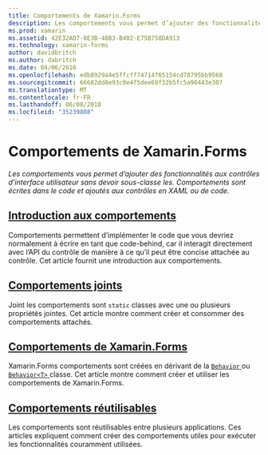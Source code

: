 ```yaml
---
title: Comportements de Xamarin.Forms
description: Les comportements vous permet d’ajouter des fonctionnalités aux contrôles d’interface utilisateur sans devoir sous-classe les. Comportements sont écrites dans le code et ajoutés aux contrôles en XAML ou de code.
ms.prod: xamarin
ms.assetid: 42E32AD7-8E3B-48B3-B402-E75B758DA913
ms.technology: xamarin-forms
author: davidbritch
ms.author: dabritch
ms.date: 04/06/2016
ms.openlocfilehash: edb8929a4e5ffcff74714f65154cd78795bb9568
ms.sourcegitcommit: 66682dd8e93c0e4f5dee69f32b5fc5a96443e307
ms.translationtype: MT
ms.contentlocale: fr-FR
ms.lasthandoff: 06/08/2018
ms.locfileid: "35239808"
---
```

# <a name="xamarinforms-behaviors"></a>Comportements de Xamarin.Forms

_Les comportements vous permet d’ajouter des fonctionnalités aux contrôles d’interface utilisateur sans devoir sous-classe les. Comportements sont écrites dans le code et ajoutés aux contrôles en XAML ou de code._

## <a name="introduction-to-behaviorsintroductionmd"></a>[Introduction aux comportements](introduction.md)

Comportements permettent d’implémenter le code que vous devriez normalement à écrire en tant que code-behind, car il interagit directement avec l’API du contrôle de manière à ce qu’il peut être concise attachée au contrôle. Cet article fournit une introduction aux comportements.

## <a name="attached-behaviorsattachedmd"></a>[Comportements joints](attached.md)

Joint les comportements sont `static` classes avec une ou plusieurs propriétés jointes. Cet article montre comment créer et consommer des comportements attachés.

## <a name="xamarinforms-behaviorscreatingmd"></a>[Comportements de Xamarin.Forms](creating.md)

Xamarin.Forms comportements sont créées en dérivant de la [ `Behavior` ](https://developer.xamarin.com/api/type/Xamarin.Forms.Behavior/) ou [ `Behavior<T>` ](https://developer.xamarin.com/api/type/Xamarin.Forms.Behavior%3CT%3E/) classe. Cet article montre comment créer et utiliser les comportements de Xamarin.Forms.

## <a name="reusable-behaviorsreusableindexmd"></a>[Comportements réutilisables](reusable/index.md)

Les comportements sont réutilisables entre plusieurs applications. Ces articles expliquent comment créer des comportements utiles pour exécuter les fonctionnalités couramment utilisées.
